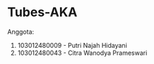 # Tubes-AKA

Anggota:
1. 103012480009 - Putri Najah Hidayani
2. 103012480043 - Citra Wanodya Prameswari
